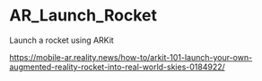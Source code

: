 # AR_Launch_Rocket
Launch a rocket using ARKit

https://mobile-ar.reality.news/how-to/arkit-101-launch-your-own-augmented-reality-rocket-into-real-world-skies-0184922/
